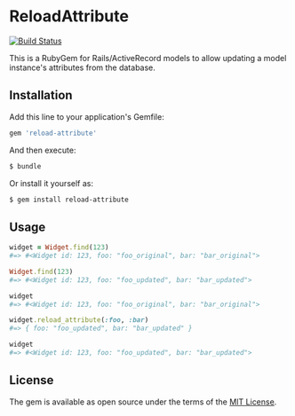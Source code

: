 # ReloadAttribute

[![Build Status](https://travis-ci.org/yelvert/reload-attribute.svg?branch=master)](https://travis-ci.org/yelvert/reload-attribute)

This is a RubyGem for Rails/ActiveRecord models to allow updating a model instance's attributes from the database.

## Installation
Add this line to your application's Gemfile:

```ruby
gem 'reload-attribute'
```

And then execute:
```bash
$ bundle
```

Or install it yourself as:
```bash
$ gem install reload-attribute
```

## Usage
```ruby
widget = Widget.find(123)
#=> #<Widget id: 123, foo: "foo_original", bar: "bar_original">

Widget.find(123)
#=> #<Widget id: 123, foo: "foo_updated", bar: "bar_updated">

widget
#=> #<Widget id: 123, foo: "foo_original", bar: "bar_original">

widget.reload_attribute(:foo, :bar)
#=> { foo: "foo_updated", bar: "bar_updated" }

widget
#=> #<Widget id: 123, foo: "foo_updated", bar: "bar_updated">

```

## License
The gem is available as open source under the terms of the [MIT License](https://opensource.org/licenses/MIT).
